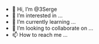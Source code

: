- 👋 Hi, I’m @3Serge
- 👀 I’m interested in ...
- 🌱 I’m currently learning ...
- 💞️ I’m looking to collaborate on ...
- 📫 How to reach me ...

<!---
3Serge/3Serge is a ✨ special ✨ repository because its `README.md` (this file) appears on your GitHub profile.
You can click the Preview link to take a look at your changes.
--->
